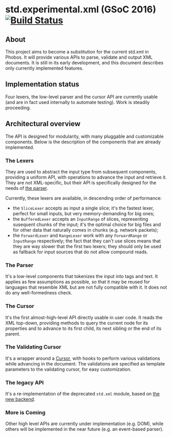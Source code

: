 
# std.experimental.xml (GSoC 2016) [![Build Status](https://travis-ci.org/lodo1995/experimental.xml.svg?branch=master)](https://travis-ci.org/lodo1995/experimental.xml)

## About
This project aims to become a substitution for the current std.xml in Phobos.
It will provide various APIs to parse, validate and output XML documents.
It is still in its early development, and this document describes only currently
implemented features.

## Implementation status
Four lexers, the low-level parser and the cursor API are currently usable (and are
in fact used internally to automate testing).
Work is steadily proceeding.

## Architectural overview
The API is designed for modularity, with many pluggable and customizable components.
Below is the description of the components that are already implemented.

### The Lexers
They are used to abstract the input type from subsequent components, providing a
uniform API, with operations to advance the input and retrieve it. They are not
XML-specific, but their API is specifically designed for the needs of [the parser](#the-parser).

Currently, these lexers are available, in descending order of performance:

- the `SliceLexer` accepts as input a single slice; it's the fastest lexer, perfect
for small inputs, but very memory-demanding for big ones;
- the `BufferedLexer` accepts an `InputRange` of slices, representing susequent
chunks of the input; it's the optimal choice for big files and for other data that
naturally comes in chunks (e.g. network packets);
- the `ForwardLexer` and `RangeLexer` work with any `ForwardRange` or `InputRange` 
respectively; the fact that they can't use slices means that they are way slower that
the first two lexers; they should only be used as fallback for input sources that do
not allow compound reads.

### The Parser
It's a low-level components that tokenizes the input into tags and text. It applies
as few assumptions as possible, so that it may be reused for languages that resemble
XML but are not fully compatible with it. It does not do any well-formedness check.

### The Cursor
It's the first almost-high-level API directly usable in user code. It reads the XML
top-down, providing methods to query the current node for its properties and to advance
to its first child, its next sibling or the end of its parent.

### The Validating Cursor
It's a wrapper around a [Cursor](#the-cursor), with hooks to perform various validations
while advancing in the document.
The validations are specified as template parameters to the validating cursor, for easy
customization.

### The legacy API
It's a re-implementation of the deprecated `std.xml` module, based on [the new backend](@the-parser).

### More is Coming
Other high level APIs are currently under implementation (e.g. DOM), while others will
be implemented in the near future (e.g. an event-based parser).
